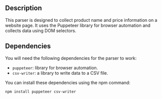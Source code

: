 ## Description

This parser is designed to collect product name and price information on a website page. It uses the Puppeteer library for browser automation and collects data using DOM selectors.

## Dependencies

You will need the following dependencies for the parser to work:
- `puppeteer`: library for browser automation.
- `csv-writer`: a library to write data to a CSV file.

You can install these dependencies using the npm command:
```shell
npm install puppeteer csv-writer